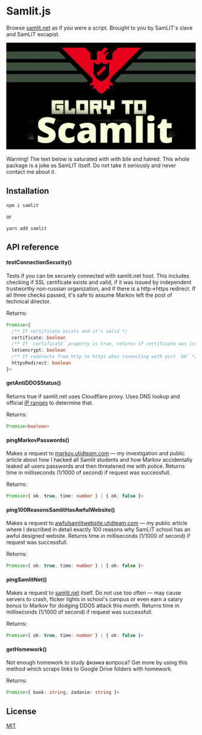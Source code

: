 # Samlit.js

Browse [samlit.net](http://samlit.net) as if you were a script. Brought to you by SamLIT's slave and SamLIT escapist.

![Banner](./master_banner.png)

Warning! The text below is saturated with with bile and hatred. This whole package is a joke as SamLIT itself. Do not take it seriously and never contact me about it.

## Installation

```
npm i samlit
```

or

```
yarn add samlit
```

## API reference

#### testConnectionSecurity()

Tests if you can be securely connected with samlit.net host. This includes checking if SSL certificate exists and valid, if it was issued by independent trustworthy non-russian organization, and if there is a http->https redirect. If all three checks passed, it's safe to assume Markov left the post of technical director.

Returns:

```ts
Promise<{
  /** If certificate exists and it's valid */
  certificate: boolean
  /** If `certificate` property is true, returns if certificate was issued by Let's Encrypt */
  letsencrypt: boolean
  /** If redirects from http to https when connecting with port `80` */
  httpsRedirect: boolean
}>
```

#### getAntiDDOSStatus()

Returns true if samlit.net uses Cloudflare proxy. Uses DNS lookup and official [IP ranges](https://www.cloudflare.com/ips/) to determine that.

Returns:

```ts
Promise<boolean>
```


#### pingMarkovPasswords()

Makes a request to [markov.utidteam.com](https://markov.utidteam.com) — my investigation and public article about how I hacked all Samlit students and how Markov accidentally leaked all users passwords and then threatened me with police. Returns time in milliseconds (1/1000 of second) if request was successfull.

Returns:

```ts
Promise<{ ok: true, time: number } | { ok: false }>
```

#### ping100ReasonsSamlitHasAwfulWebsite()

Makes a request to [awfulsamlitwebsite.utidteam.com](https://awfulsamlitwebsite.utidteam.com) — my public article where I described in detail exactly 100 reasons why SamLIT school has an awful designed website. Returns time in milliseconds (1/1000 of second) if request was successfull.

Returns:

```ts
Promise<{ ok: true, time: number } | { ok: false }>
```
#### pingSamlitNet()

Makes a request to [samlit.net](http://samlit.net) itself. Do not use too often — may cause servers to crash, flicker lights in school's campus or even earn a salary bonus to Markov for dodging DDOS attack this month. Returns time in milliseconds (1/1000 of second) if request was successfull.

Returns:

```ts
Promise<{ ok: true, time: number } | { ok: false }>
```

#### getHomework()

Not enough homework to study физика вопроса? Get more by using this method which scraps links to Google Drive folders with homework.

Returns:

```ts
Promise<{ bank: string, zadanie: string }>
```

## License

[MIT](./LICENSE.md)